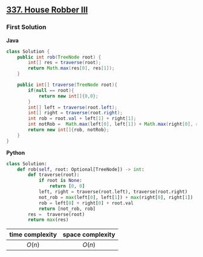 ## [337. House Robber III](https://leetcode.cn/problems/house-robber-iii/)

### First Solution
**Java**

```java
class Solution {
    public int rob(TreeNode root) {
        int[] res = traverse(root);
        return Math.max(res[0], res[1]);
    }

    public int[] traverse(TreeNode root){
        if(null == root){
            return new int[]{0,0};
        }
        int[] left = traverse(root.left);
        int[] right = traverse(root.right);
        int rob = root.val + left[1] + right[1];
        int notRob =  Math.max(left[0], left[1]) + Math.max(right[0], right[1]);
        return new int[]{rob, notRob};
    }
}
```

**Python**
```python
class Solution:
    def rob(self, root: Optional[TreeNode]) -> int:
        def traverse(root):
            if root is None:
                return [0, 0]
            left, right = traverse(root.left), traverse(root.right)
            not_rob = max(left[0], left[1]) + max(right[0], right[1])
            rob = left[0] + right[0] + root.val
            return [not_rob, rob]
        res =  traverse(root)
        return max(res)
```

|time complexity|space complexity|
|:-:|:-:|
|$O(n)$|$O(n)$|
